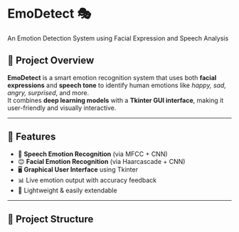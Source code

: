 # EmoDetect 🎭  
An Emotion Detection System using Facial Expression and Speech Analysis

## 🚀 Project Overview

**EmoDetect** is a smart emotion recognition system that uses both **facial expressions** and **speech tone** to identify human emotions like *happy, sad, angry, surprised*, and more.  
It combines **deep learning models** with a **Tkinter GUI interface**, making it user-friendly and visually interactive.

---

## 🧠 Features

- 🎤 **Speech Emotion Recognition** (via MFCC + CNN)
- 😊 **Facial Emotion Recognition** (via Haarcascade + CNN)
- 🖥️ **Graphical User Interface** using Tkinter
- 📊 Live emotion output with accuracy feedback
- 📁 Lightweight & easily extendable

---

## 🔧 Project Structure


